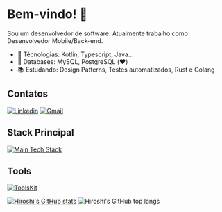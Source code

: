 # Bem-vindo! 👋

Sou um desenvolvedor de software. Atualmente trabalho como Desenvolvedor Mobile/Back-end.

- :green_heart: Técnologias: Kotlin, Typescript, Java...
- :green_book: Databases: MySQL, PostgreSQL (❤️)
- :books: Estudando: Design Patterns, Testes automatizados, Rust e Golang

## Contatos
[![Linkedin](https://skillicons.dev/icons?i=linkedin)](https://www.linkedin.com/in/guilherme-cabral-130689254/)
[![Gmail](https://skillicons.dev/icons?i=gmail)](mailto:guilhermecabral1204@gmail.com)

## Stack Principal
[![Main Tech Stack](https://skillicons.dev/icons?i=ts,nextjs,nodejs,bun)](https://skillicons.dev)

## Tools
[![ToolsKit](https://skillicons.dev/icons?i=vscode,git,github,docker)](https://skillicons.dev)

[![Hiroshi's GitHub stats](https://github-readme-stats-sooty-xi-86.vercel.app/api?username=hiroshimorowaka&hide=contribs,stars&theme=dracula&show_icons=true&include_all_commits=true)](https://github.com/hiroshimorowaka/)
![Hiroshi's GitHub top langs](https://github-readme-stats-sooty-xi-86.vercel.app/api/top-langs/?username=hiroshimorowaka&layout=compact&langs_count=8&theme=onedark&hide=css)
